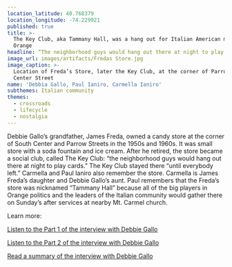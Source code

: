 ```yaml
---
location_latitude: 40.768379
location_longitude: -74.229921
published: true
title: >-
  The Key Club, aka Tammany Hall, was a hang out for Italian American men in
  Orange
headline: “The neighborhood guys would hang out there at night to play cards”
image_url: images/artifacts/Fredas Store.jpg
image_caption: >-
  Location of Freda’s Store, later the Key Club, at the corner of Parrow and S.
  Center Street
name: 'Debbia Gallo, Paul Ianiro, Carmella Ianiro'
subthemes: Italian community
themes:
  - crossroads
  - lifecycle
  - nostalgia
---
```

Debbie Gallo’s grandfather, James Freda, owned a candy store at the corner of South Center and Parrow Streets in the 1950s and 1960s. It was small store with a soda fountain and ice cream. After he retired, the store became a social club, called The Key Club: “the neighborhood guys would hang out there at night to play cards.” The Key Club stayed there “until everybody left.” Carmella and Paul Ianiro also remember the store. Carmella is James Freda’s daughter and Debbie Gallo’s aunt. Paul remembers that the Freda’s store was nicknamed “Tammany Hall” because all of the big players in Orange politics and the leaders of the Italian community would gather there on Sunday’s after services at nearby Mt. Carmel church.  

Learn more:

[Listen to the Part 1 of the interview with Debbie Gallo](https://soundcloud.com/user-773139664/debbie-gallo-interview-10-15-15-part-1)  

[Listen to the Part 2 of the interview with Debbie Gallo](https://soundcloud.com/user-773139664/debbie-gallo-interview-10-15-15-part-2)  

[Read a summary of the interview with Debbie Gallo](https://github.com/uofo/reverse-archaeology-content/raw/gh-pages/files/Debbie%20Gallo%2010-15-15.1%20%26%20Debbie%20Gallo%2010-15-2%2C%20b.%201953..pdf)
